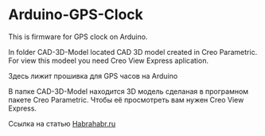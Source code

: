 # Arduino-GPS-Clock

This is firmware for GPS clock on Arduino.

In folder CAD-3D-Model located CAD 3D model created in Creo Parametric. For view this modeel you need Creo View Express aplication.

Здесь лижит прошивка для GPS часов на Arduino

В папке CAD-3D-Model находится 3D модель сделаная в програмном пакете Creo Parametric. Чтобы её просмотреть вам нужен Creo View Express.

Ссылка на статью [Habrahabr.ru](https://habr.com/ru/post/454676/)
